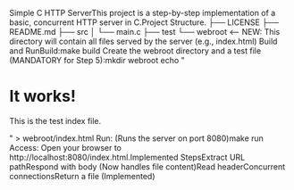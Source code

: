 Simple C HTTP ServerThis project is a step-by-step implementation of a basic, concurrent HTTP server in C.Project Structure.
├── LICENSE
├── README.md
├── src
│   └── main.c
├── test
└── webroot  <-- NEW: This directory will contain all files served by the server (e.g., index.html)
Build and RunBuild:make build
Create the webroot directory and a test file (MANDATORY for Step 5):mkdir webroot
echo "<h1>It works!</h1><p>This is the test index file.</p>" > webroot/index.html
Run: (Runs the server on port 8080)make run
Access: Open your browser to http://localhost:8080/index.html.Implemented StepsExtract URL pathRespond with body (Now handles file content)Read headerConcurrent connectionsReturn a file (Implemented)
